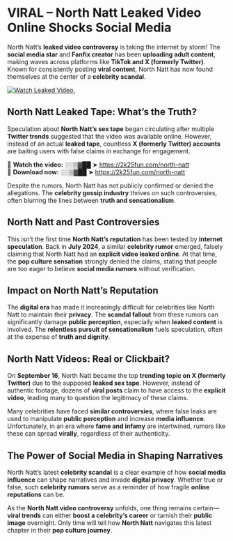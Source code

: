 # VIRAL – North Natt Leaked Video Online Shocks Social Media 

North Natt’s **leaked video controversy** is taking the internet by storm! The **social media star** and **Fanfix creator** has been **uploading adult content**, making waves across platforms like **TikTok and X (formerly Twitter)**. Known for consistently posting **viral content**, North Natt has now found themselves at the center of a **celebrity scandal**.  

[![Watch Leaked Video.](https://miro.medium.com/v2/resize:fit:828/format:webp/1*cilzJN44JGOrTw9NJCrNHA.gif "Watch Leaked Video")](https://2k25fun.com/north-natt)

## **North Natt Leaked Tape: What’s the Truth?**  
Speculation about **North Natt’s sex tape** began circulating after multiple **Twitter trends** suggested that the video was available online. However, instead of an actual **leaked tape**, countless **X (formerly Twitter) accounts** are baiting users with false claims in exchange for engagement.  

🔹 **Watch the video:** ░░▒▓██ ➤ https://2k25fun.com/north-natt  
🔹 **Download now:** ░░▒▓██ ➤ https://2k25fun.com/north-natt  

Despite the rumors, North Natt has not publicly confirmed or denied the allegations. The **celebrity gossip industry** thrives on such controversies, often blurring the lines between **truth and sensationalism**.  

## **North Natt and Past Controversies**  
This isn’t the first time **North Natt’s reputation** has been tested by **internet speculation**. Back in **July 2024**, a similar **celebrity rumor** emerged, falsely claiming that North Natt had an **explicit video leaked online**. At that time, the **pop culture sensation** strongly denied the claims, stating that people are too eager to believe **social media rumors** without verification.  

## **Impact on North Natt’s Reputation**  
The **digital era** has made it increasingly difficult for celebrities like North Natt to maintain their **privacy**. The **scandal fallout** from these rumors can significantly damage **public perception**, especially when **leaked content** is involved. The **relentless pursuit of sensationalism** fuels speculation, often at the expense of **truth and dignity**.  

## **North Natt Videos: Real or Clickbait?**  
On **September 16**, North Natt became the top **trending topic on X (formerly Twitter)** due to the supposed **leaked sex tape**. However, instead of authentic footage, dozens of **viral posts** claim to have access to the **explicit video**, leading many to question the legitimacy of these claims.  

Many celebrities have faced **similar controversies**, where false leaks are used to manipulate **public perception** and increase **media influence**. Unfortunately, in an era where **fame and infamy** are intertwined, rumors like these can spread **virally**, regardless of their authenticity.  

## **The Power of Social Media in Shaping Narratives**  
North Natt’s latest **celebrity scandal** is a clear example of how **social media influence** can shape narratives and invade **digital privacy**. Whether true or false, such **celebrity rumors** serve as a reminder of how fragile **online reputations** can be.  

As the **North Natt video controversy** unfolds, one thing remains certain—**viral trends** can either **boost a celebrity’s career** or tarnish their **public image** overnight. Only time will tell how **North Natt** navigates this latest chapter in their **pop culture journey**. 